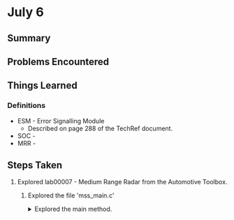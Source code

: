 # July 6
## Summary


## Problems Encountered


## Things Learned
### Definitions
* ESM - Error Signalling Module
	* Described on page 288 of the TechRef document.
* SOC - 
* MRR - 

## Steps Taken
1. Explored lab00007 - Medium Range Radar from the Automotive Toolbox.
	1. Explored the file 'mss_main.c'
		<details>
			<summary>Explored the main method.</summary>
			
			* Learned about the following functions by exploring the MMWAVESDK documentation (installed locally with the SDK):
				* **`ESM_init`**
					* Used to initialize the ESM driver.
					* *This function is needed for all applications.*
					* Function is included in the `<ti/drivers/esm/esm.h>` header file.
					* Parameters:
						* uint8_t *bClearErrors*
							* Takes the value 0 or 1 to indicate if old ESM pending errors should be cleared or not.
							* If using TI RTOS, use 0 as RTOS does it. Otherwise, use 1 (or check the specific RTOS implementation).
				* **`SOC_init`**
					* Used to initialize the SOC driver.
					* *This function is needed for all applications.*
					* Function is included in the `<ti/drivers/soc/soc.h>` header file.
					* Parameters passed to the function:
						* SOC_Cfg \* *ptrCfg*
							* Pointer to an SOC configuration object.
						* uint32_t \* *errCode*
							* Error code populated on an error in the initialization.
					* Return value
						* Returns a pointer to the SOC driver on success.
						* Returns a NULL pointer on error.
						* This is why there is an 'if' statement after the function call checking if the value is NULL.
				* **`Task_Params_init`**
					* Used to initialize a Task_Params object with default values.
					* *This function is needed for all applications.* (I think)
					* Function is included in the `<ti/sysbios/knl/Task.h>` header fie.
					* Parameters:
						* Task_Params \* *params*
							* Pointer to a task parameters object.
			Learned about the following variables:
				* 
		</details>